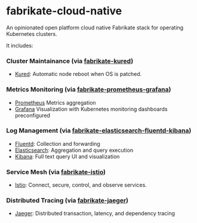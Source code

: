# fabrikate-cloud-native

An opinionated open platform cloud native Fabrikate stack for operating Kubernetes clusters.

It includes:

### Cluster Maintainance (via [fabrikate-kured](../fabrikate-kured))

- [Kured](https://github.com/weaveworks/kured): Automatic node reboot when OS is patched.

### Metrics Monitoring (via [fabrikate-prometheus-grafana](../fabrikate-prometheus-grafana))

- [Prometheus](https://prometheus.io/) Metrics aggregation
- [Grafana](https://grafana.com/) Visualization with Kubernetes monitoring dashboards preconfigured

### Log Management (via [fabrikate-elasticsearch-fluentd-kibana](../fabrikate-elasticsearch-fluentd-kibana))

- [Fluentd](https://www.fluentd.org/): Collection and forwarding
- [Elasticsearch](https://www.elastic.co/): Aggregation and query execution
- [Kibana](https://www.elastic.co/products/kibana): Full text query UI and visualization

### Service Mesh (via [fabrikate-istio](../fabrikate-istio))

- [Istio](https://istio.io/): Connect, secure, control, and observe services.

### Distributed Tracing (via [fabrikate-jaeger](../fabrikate-jaeger))

- [Jaeger](https://www.jaegertracing.io/): Distributed transaction, latency, and dependency tracing
